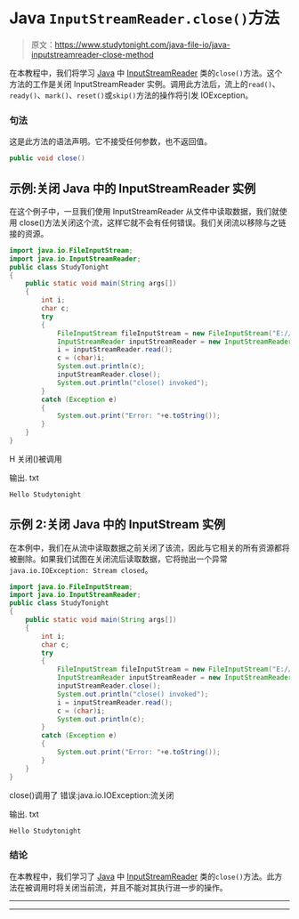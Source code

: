 # Java `InputStreamReader.close()`方法

> 原文：<https://www.studytonight.com/java-file-io/java-inputstreamreader-close-method>

在本教程中，我们将学习 [Java](https://www.studytonight.com/java/) 中 [InputStreamReader](https://www.studytonight.com/java-file-io/java-inputstreamreader) 类的`close()`方法。这个方法的工作是关闭 InputStreamReader 实例。调用此方法后，流上的`read()`、`ready()`、`mark()`、`reset()`或`skip()`方法的操作将引发 IOException。

### 句法

这是此方法的语法声明。它不接受任何参数，也不返回值。

```java
public void close()
```

## 示例:关闭 Java 中的 InputStreamReader 实例

在这个例子中，一旦我们使用 InputStreamReader 从文件中读取数据，我们就使用 close()方法关闭这个流，这样它就不会有任何错误。我们关闭流以移除与之链接的资源。

```java
import java.io.FileInputStream;
import java.io.InputStreamReader;
public class StudyTonight 
{
	public static void main(String args[])
	{
		int i;
		char c;
		try
		{
			FileInputStream	fileInputStream = new FileInputStream("E://studytonight//output.txt");
			InputStreamReader inputStreamReader = new InputStreamReader(fileInputStream);
			i = inputStreamReader.read();
			c = (char)i;
			System.out.println(c);
			inputStreamReader.close();
			System.out.println("close() invoked");
		}
		catch (Exception e) 
		{
			System.out.print("Error: "+e.toString());
		} 
	}
}
```

H
关闭()被调用

输出. txt

```java
Hello Studytonight
```

## 示例 2:关闭 Java 中的 InputStream 实例

在本例中，我们在从流中读取数据之前关闭了该流，因此与它相关的所有资源都将被删除。如果我们试图在关闭流后读取数据，它将抛出一个异常`java.io.IOException: Stream closed`。

```java
import java.io.FileInputStream;
import java.io.InputStreamReader;
public class StudyTonight 
{
	public static void main(String args[])
	{
		int i;
		char c;
		try
		{
			FileInputStream	fileInputStream = new FileInputStream("E://studytonight//output.txt");
			InputStreamReader inputStreamReader = new InputStreamReader(fileInputStream);
			inputStreamReader.close();
			System.out.println("close() invoked");
			i = inputStreamReader.read();
			c = (char)i;
			System.out.println(c);
		}
		catch (Exception e) 
		{
			System.out.print("Error: "+e.toString());
		} 
	}
}
```

close()调用了
错误:java.io.IOException:流关闭

输出. txt

```java
Hello Studytonight
```

### 结论

在本教程中，我们学习了 [Java](https://www.studytonight.com/java/) 中 [InputStreamReader](https://www.studytonight.com/java-file-io/java-inputstreamreader) 类的`close()`方法。此方法在被调用时将关闭当前流，并且不能对其执行进一步的操作。

* * *

* * *
